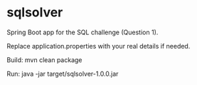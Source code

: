 # sqlsolver

Spring Boot app for the SQL challenge (Question 1).

Replace application.properties with your real details if needed.

Build:
  mvn clean package

Run:
  java -jar target/sqlsolver-1.0.0.jar
